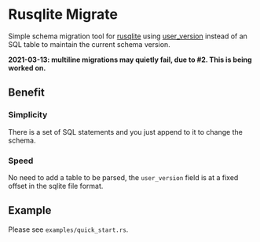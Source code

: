 # Rusqlite Migrate

Simple schema migration tool for [rusqlite](https://lib.rs/crates/rusqlite) using [user_version](https://sqlite.org/pragma.html#pragma_user_version) instead of an SQL table to maintain the current schema version.

**2021-03-13: multiline migrations may quietly fail, due to #2. This is being worked on.**

## Benefit

### Simplicity 

There is a set of SQL statements and you just append to it to change the schema.

### Speed

No need to add a table to be parsed, the `user_version` field is at a fixed offset in the sqlite file format.

## Example

Please see `examples/quick_start.rs`.
